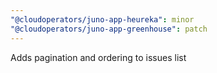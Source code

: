 ```yaml
---
"@cloudoperators/juno-app-heureka": minor
"@cloudoperators/juno-app-greenhouse": patch
---
```


Adds pagination and ordering to issues list
